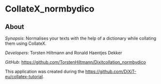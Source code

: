 # CollateX_normbydico
## About
*Synopsis*: Normalises your texts with the help of a dictionary while collating them using CollateX.

*Developers*: Torsten Hiltmann and Ronald Haentjes Dekker

*GitHub*: https://github.com/TorstenHiltmann/Dixitcollation_normbydico

This application was created during the https://github.com/DiXiT-eu/collatex-tutorial. 
